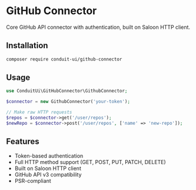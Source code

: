 # GitHub Connector

Core GitHub API connector with authentication, built on Saloon HTTP client.

## Installation

```bash
composer require conduit-ui/github-connector
```

## Usage

```php
use ConduitUi\GitHubConnector\GithubConnector;

$connector = new GithubConnector('your-token');

// Make raw HTTP requests
$repos = $connector->get('/user/repos');
$newRepo = $connector->post('/user/repos', ['name' => 'new-repo']);
```

## Features

- Token-based authentication
- Full HTTP method support (GET, POST, PUT, PATCH, DELETE)
- Built on Saloon HTTP client
- GitHub API v3 compatibility
- PSR-compliant